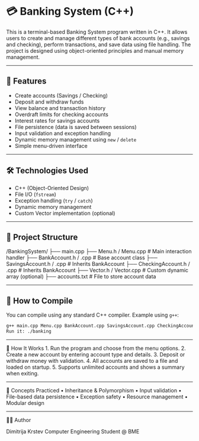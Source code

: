 # 💳 Banking System (C++)

This is a terminal-based Banking System program written in C++. It allows users to create and manage different types of bank accounts (e.g., savings and checking), perform transactions, and save data using file handling. The project is designed using object-oriented principles and manual memory management.

---

## 🚀 Features

- Create accounts (Savings / Checking)
- Deposit and withdraw funds
- View balance and transaction history
- Overdraft limits for checking accounts
- Interest rates for savings accounts
- File persistence (data is saved between sessions)
- Input validation and exception handling
- Dynamic memory management using `new` / `delete`
- Simple menu-driven interface

---

## 🛠 Technologies Used

- C++ (Object-Oriented Design)
- File I/O (`fstream`)
- Exception handling (`try` / `catch`)
- Dynamic memory management
- Custom Vector implementation (optional)

---

## 📁 Project Structure
/BankingSystem/
├── main.cpp
├── Menu.h / Menu.cpp           # Main interaction handler
├── BankAccount.h / .cpp        # Base account class
├── SavingsAccount.h / .cpp     # Inherits BankAccount
├── CheckingAccount.h / .cpp    # Inherits BankAccount
├── Vector.h / Vector.cpp       # Custom dynamic array (optional)
├── accounts.txt                # File to store account data

---

## 🧪 How to Compile

You can compile using any standard C++ compiler. Example using `g++`:

```bash
g++ main.cpp Menu.cpp BankAccount.cpp SavingsAccount.cpp CheckingAccount.cpp Vector.cpp -o banking
Run it: ./banking
```

---

📌 How It Works
	1.	Run the program and choose from the menu options.
	2.	Create a new account by entering account type and details.
	3.	Deposit or withdraw money with validation.
	4.	All accounts are saved to a file and loaded on startup.
	5.	Supports unlimited accounts and shows a summary when exiting.

---

🧠 Concepts Practiced
	•	Inheritance & Polymorphism
	•	Input validation
	•	File-based data persistence
	•	Exception safety
	•	Resource management
	•	Modular design

---

👨‍💻 Author

Dimitrija Krstev
Computer Engineering Student @ BME
